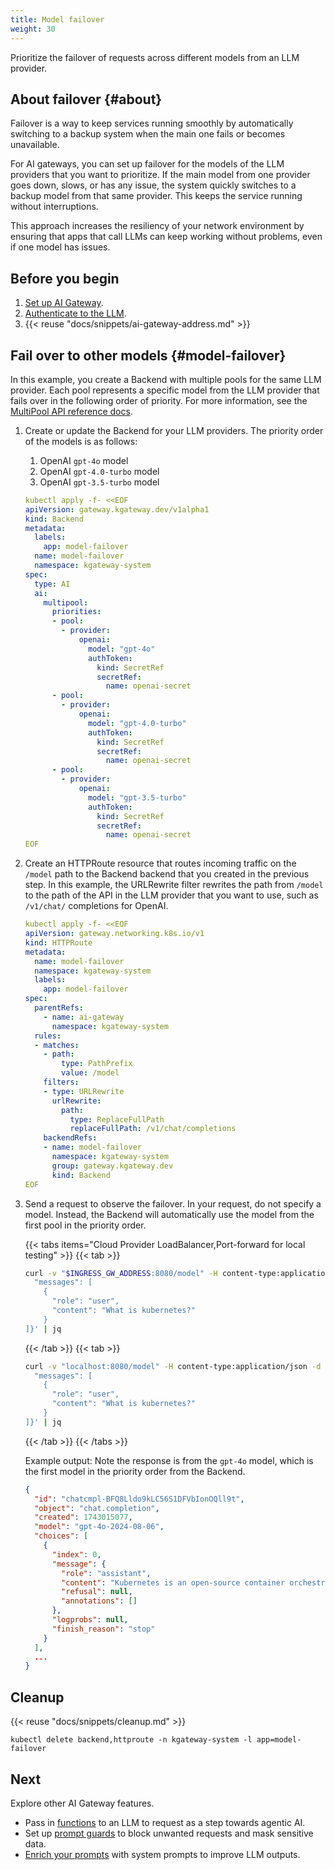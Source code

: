 ```yaml
---
title: Model failover
weight: 30
---
```


Prioritize the failover of requests across different models from an LLM provider.

## About failover {#about}

Failover is a way to keep services running smoothly by automatically switching to a backup system when the main one fails or becomes unavailable.

For AI gateways, you can set up failover for the models of the LLM providers that you want to prioritize. If the main model from one provider goes down, slows, or has any issue, the system quickly switches to a backup model from that same provider. This keeps the service running without interruptions.

This approach increases the resiliency of your network environment by ensuring that apps that call LLMs can keep working without problems, even if one model has issues.

## Before you begin

1. [Set up AI Gateway](/ai/setup/).
2. [Authenticate to the LLM](/ai/auth/).
3. {{< reuse "docs/snippets/ai-gateway-address.md" >}}

## Fail over to other models {#model-failover}

In this example, you create a Backend with multiple pools for the same LLM provider. Each pool represents a specific model from the LLM provider that fails over in the following order of priority. For more information, see the [MultiPool API reference docs](/docs/reference/api/#multipoolconfig).

1. Create or update the Backend for your LLM providers. The priority order of the models is as follows:
   
   1. OpenAI `gpt-4o` model
   2. OpenAI `gpt-4.0-turbo` model
   3. OpenAI `gpt-3.5-turbo` model

   ```yaml
   kubectl apply -f- <<EOF
   apiVersion: gateway.kgateway.dev/v1alpha1
   kind: Backend
   metadata:
     labels:
       app: model-failover
     name: model-failover
     namespace: kgateway-system
   spec:
     type: AI
     ai:
       multipool:
         priorities:
         - pool:
           - provider:
               openai:
                 model: "gpt-4o"
                 authToken:
                   kind: SecretRef
                   secretRef:
                     name: openai-secret
         - pool:
           - provider:
               openai:
                 model: "gpt-4.0-turbo"
                 authToken:
                   kind: SecretRef
                   secretRef:
                     name: openai-secret
         - pool:
           - provider:
               openai:
                 model: "gpt-3.5-turbo"
                 authToken:
                   kind: SecretRef
                   secretRef:
                     name: openai-secret
   EOF
   ```

2. Create an HTTPRoute resource that routes incoming traffic on the `/model` path to the Backend backend that you created in the previous step. In this example, the URLRewrite filter rewrites the path from `/model` to the path of the API in the LLM provider that you want to use, such as `/v1/chat/` completions for OpenAI.

   ```yaml
   kubectl apply -f- <<EOF
   apiVersion: gateway.networking.k8s.io/v1
   kind: HTTPRoute
   metadata:
     name: model-failover
     namespace: kgateway-system
     labels:
       app: model-failover
   spec:
     parentRefs:
       - name: ai-gateway
         namespace: kgateway-system
     rules:
     - matches:
       - path:
           type: PathPrefix
           value: /model
       filters:
       - type: URLRewrite
         urlRewrite:
           path:
             type: ReplaceFullPath
             replaceFullPath: /v1/chat/completions
       backendRefs:
       - name: model-failover
         namespace: kgateway-system
         group: gateway.kgateway.dev
         kind: Backend
   EOF
   ```

3. Send a request to observe the failover. In your request, do not specify a model. Instead, the Backend will automatically use the model from the first pool in the priority order.

   {{< tabs items="Cloud Provider LoadBalancer,Port-forward for local testing" >}}
   {{< tab >}}
   ```bash
   curl -v "$INGRESS_GW_ADDRESS:8080/model" -H content-type:application/json -d '{
     "messages": [
       {
         "role": "user",
         "content": "What is kubernetes?"
       }
   ]}' | jq
   ```
   {{< /tab >}}
   {{< tab >}}
   ```bash
   curl -v "localhost:8080/model" -H content-type:application/json -d '{
     "messages": [
       {
         "role": "user",
         "content": "What is kubernetes?"
       }
   ]}' | jq
   ```
   {{< /tab >}}
   {{< /tabs >}}
   
   Example output: Note the response is from the `gpt-4o` model, which is the first model in the priority order from the Backend.

   ```json {linenos=table,hl_lines=[5],linenostart=1,filename="model-response.json"}
   {
     "id": "chatcmpl-BFQ8Lldo9kLC56S1DFVbIonOQll9t",
     "object": "chat.completion",
     "created": 1743015077,
     "model": "gpt-4o-2024-08-06",
     "choices": [
       {
         "index": 0,
         "message": {
           "role": "assistant",
           "content": "Kubernetes is an open-source container orchestration platform designed to automate the deployment, scaling, and management of containerized applications. Originally developed by Google, it is now maintained by the Cloud Native Computing Foundation (CNCF).\n\nKubernetes provides a framework to run distributed systems resiliently. It manages containerized applications across a cluster of machines, offering features such as:\n\n1. **Automatic Bin Packing**: It can optimize resource usage by automatically placing containers based on their resource requirements and constraints while not sacrificing availability.\n\n2. **Self-Healing**: Restarts failed containers, replaces and reschedules containers when nodes die, and kills and reschedules containers that are unresponsive to user-defined health checks.\n\n3. **Horizontal Scaling**: Scales applications and resources up or down automatically, manually, or based on CPU usage.\n\n4. **Service Discovery and Load Balancing**: Exposes containers using DNS names or their own IP addresses and balances the load across them.\n\n5. **Automated Rollouts and Rollbacks**: Automatically manages updates to applications or configurations and can rollback changes if necessary.\n\n6. **Secret and Configuration Management**: Enables you to deploy and update secrets and application configuration without rebuilding your container images and without exposing secrets in your stack configuration and environment variables.\n\n7. **Storage Orchestration**: Allows you to automatically mount the storage system of your choice, whether from local storage, a public cloud provider, or a network storage system.\n\nBy providing these functionalities, Kubernetes enables developers to focus more on creating applications, while the platform handles the complexities of deployment and scaling. It has become a de facto standard for container orchestration, supporting a wide range of cloud platforms and minimizing dependencies on any specific infrastructure.",
           "refusal": null,
           "annotations": []
         },
         "logprobs": null,
         "finish_reason": "stop"
       }
     ],
     ...
   }
   ```

## Cleanup

{{< reuse "docs/snippets/cleanup.md" >}}

   ```shell
   kubectl delete backend,httproute -n kgateway-system -l app=model-failover
   ```

## Next

Explore other AI Gateway features.

* Pass in [functions](/docs/ai/functions/) to an LLM to request as a step towards agentic AI.
* Set up [prompt guards](/docs/ai/prompt-guards/) to block unwanted requests and mask sensitive data.
* [Enrich your prompts](/docs/ai/prompt-enrichment/) with system prompts to improve LLM outputs.
